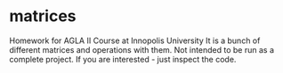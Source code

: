 # matrices
Homework for AGLA II Course at Innopolis University
It is a bunch of different matrices and operations with them. 
Not intended to be run as a complete project.
If you are interested - just inspect the code.

